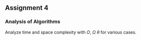 ## Assignment 4

### Analysis of Algorithms
Analyze time and space complexity with $O$, $\Omega$ $\theta$ for various cases.
